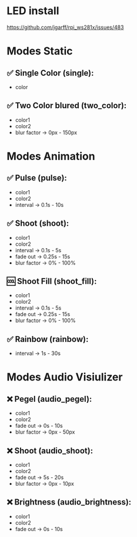 # LED install
https://github.com/jgarff/rpi_ws281x/issues/483
# Modes Static
## ✅ Single Color (single):
- color
## ✅ Two Color blured (two_color):
- color1
- color2
- blur factor → 0px - 150px
# Modes Animation
## ✅ Pulse (pulse):
- color1
- color2
- interval → 0.1s - 10s
## ✅ Shoot (shoot):
- color1
- color2
- interval → 0.1s - 5s
- fade out → 0.25s - 15s
- blur factor → 0% - 100%
## 🆒 Shoot Fill (shoot_fill):
- color1
- color2
- interval → 0.1s - 5s
- fade out → 0.25s - 15s
- blur factor → 0% - 100%
## ✅ Rainbow (rainbow):
- interval → 1s - 30s
# Modes Audio Visiulizer
## ❌ Pegel (audio_pegel):
- color1
- color2
- fade out → 0s - 10s
- blur factor → 0px - 50px
## ❌ Shoot (audio_shoot):
- color1
- color2
- fade out → 5s - 20s
- blur factor → 0px - 10px
## ❌ Brightness (audio_brightness):
- color1
- color2
- fade out → 0s - 10s